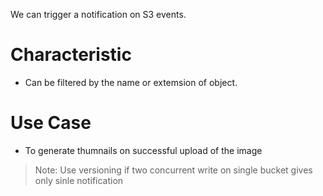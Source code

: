 We can trigger a notification on S3 events.

# Characteristic
- Can be filtered by the name or extemsion of object.

# Use Case
- To generate thumnails on successful upload of the image

> Note: Use versioning if two concurrent write on single bucket gives only sinle notification